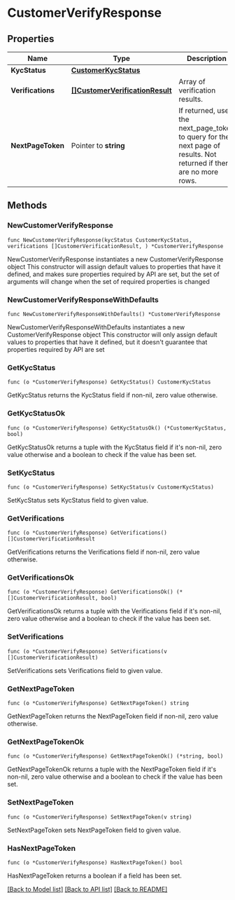 # CustomerVerifyResponse

## Properties

Name | Type | Description | Notes
------------ | ------------- | ------------- | -------------
**KycStatus** | [**CustomerKycStatus**](CustomerKycStatus.md) |  | 
**Verifications** | [**[]CustomerVerificationResult**](CustomerVerificationResult.md) | Array of verification results. | 
**NextPageToken** | Pointer to **string** | If returned, use the next_page_token to query for the next page of results. Not returned if there are no more rows. | [optional] 

## Methods

### NewCustomerVerifyResponse

`func NewCustomerVerifyResponse(kycStatus CustomerKycStatus, verifications []CustomerVerificationResult, ) *CustomerVerifyResponse`

NewCustomerVerifyResponse instantiates a new CustomerVerifyResponse object
This constructor will assign default values to properties that have it defined,
and makes sure properties required by API are set, but the set of arguments
will change when the set of required properties is changed

### NewCustomerVerifyResponseWithDefaults

`func NewCustomerVerifyResponseWithDefaults() *CustomerVerifyResponse`

NewCustomerVerifyResponseWithDefaults instantiates a new CustomerVerifyResponse object
This constructor will only assign default values to properties that have it defined,
but it doesn't guarantee that properties required by API are set

### GetKycStatus

`func (o *CustomerVerifyResponse) GetKycStatus() CustomerKycStatus`

GetKycStatus returns the KycStatus field if non-nil, zero value otherwise.

### GetKycStatusOk

`func (o *CustomerVerifyResponse) GetKycStatusOk() (*CustomerKycStatus, bool)`

GetKycStatusOk returns a tuple with the KycStatus field if it's non-nil, zero value otherwise
and a boolean to check if the value has been set.

### SetKycStatus

`func (o *CustomerVerifyResponse) SetKycStatus(v CustomerKycStatus)`

SetKycStatus sets KycStatus field to given value.


### GetVerifications

`func (o *CustomerVerifyResponse) GetVerifications() []CustomerVerificationResult`

GetVerifications returns the Verifications field if non-nil, zero value otherwise.

### GetVerificationsOk

`func (o *CustomerVerifyResponse) GetVerificationsOk() (*[]CustomerVerificationResult, bool)`

GetVerificationsOk returns a tuple with the Verifications field if it's non-nil, zero value otherwise
and a boolean to check if the value has been set.

### SetVerifications

`func (o *CustomerVerifyResponse) SetVerifications(v []CustomerVerificationResult)`

SetVerifications sets Verifications field to given value.


### GetNextPageToken

`func (o *CustomerVerifyResponse) GetNextPageToken() string`

GetNextPageToken returns the NextPageToken field if non-nil, zero value otherwise.

### GetNextPageTokenOk

`func (o *CustomerVerifyResponse) GetNextPageTokenOk() (*string, bool)`

GetNextPageTokenOk returns a tuple with the NextPageToken field if it's non-nil, zero value otherwise
and a boolean to check if the value has been set.

### SetNextPageToken

`func (o *CustomerVerifyResponse) SetNextPageToken(v string)`

SetNextPageToken sets NextPageToken field to given value.

### HasNextPageToken

`func (o *CustomerVerifyResponse) HasNextPageToken() bool`

HasNextPageToken returns a boolean if a field has been set.


[[Back to Model list]](../../README.md#documentation-for-models) [[Back to API list]](../../README.md#documentation-for-api-endpoints) [[Back to README]](../../README.md)



